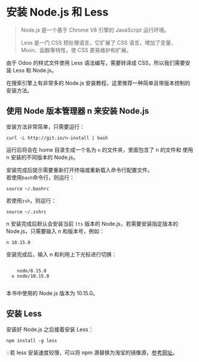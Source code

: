 # 安装 Node.js 和 Less

> Node.js 是一个基于 Chrome V8 引擎的 JavaScript 运行环境。   
> 
> Less 是一门 CSS 预处理语言，它扩展了 CSS 语言，增加了变量、Mixin、函数等特性，使 CSS 更易维护和扩展。
  

由于 Odoo 的样式文件使用 Less 语法编写，需要转译成 CSS，所以我们需要安装 Less 和 Node.js。

在搜索引擎上有非常多的 Node.js 安装教程，这里推荐一种简单且带版本控制的安装方法。

## 使用 Node 版本管理器 n 来安装 Node.js

安装方法非常简单，只需要运行：
```shell
curl -L http://git.io/n-install | bash
```
运行后将会在 home 目录生成一个名为 `n` 的文件夹，里面包含了 n 的文件和 使用 n 安装的不同版本的 Node.js。
   
安装完成后提示需要重新打开终端或重新载入命令行配置文件。    
若使用`bash`命令行，则运行：  
```shell  
source ~/.bashrc
```
若使用`zsh`，则运行：
```
source ~/.zshrc
```

n 安装完成后默认会安装当前 `lts` 版本的 Node.js，若需要安装指定版本的 Node.js，只需要输入 n 和版本号，例如：
```shell
n 10.15.0
```
安装完成后，输入 n 和利用上下光标进行切换：
```

    node/8.15.0
  ο node/10.15.0


```
本书中使用的 Node.js 版本为 10.15.0。

## 安装 Less

安装好 Node.js 之后接着安装 Less：
```shell
npm install -g less
```

💡若 less 安装速度较慢，可以将 npm 源替换为淘宝的镜像源，[参考网址](https://npm.taobao.org/)。